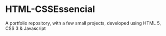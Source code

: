 # HTML-CSSEssencial
A portfolio repository, with a few small projects, developed using HTML 5, CSS 3 &amp; Javascript
